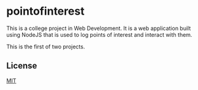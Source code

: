 # pointofinterest

This is a college project in Web Development. It is a web application built using NodeJS that is used to log points of interest and interact with them.

This is the first of two projects.

## License
[MIT](https://choosealicense.com/licenses/mit/)
